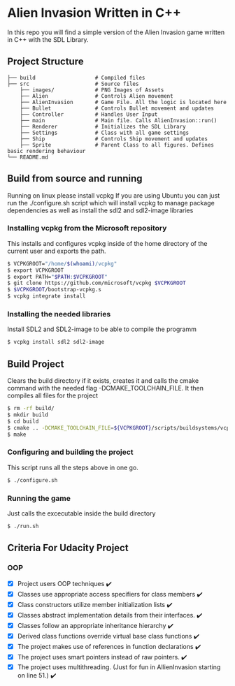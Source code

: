# Alien Invasion Written in C++

In this repo you will find a simple version of the Alien Invasion game written in C++ with the SDL Library.

## Project Structure

    ├── build                   # Compiled files
    ├── src                     # Source files
        ├── images/             # PNG Images of Assets
        ├── Alien               # Controls Alien movement
        ├── AlienInvasion       # Game File. All the logic is located here
        ├── Bullet              # Controls Bullet movement and updates
        ├── Controller          # Handles User Input
        ├── main                # Main file. Calls AlienInvasion::run()
        ├── Renderer            # Initializes the SDL Library
        ├── Settings            # Class with all game settings
        ├── Ship                # Controls Ship movement and updates
        ├── Sprite              # Parent Class to all figures. Defines basic rendering behaviour
    └── README.md

## Build from source and running

Running on linux please install vcpkg
If you are using Ubuntu you can just run the ./configure.sh script which will install vcpkg to manage package dependencies as well as install the sdl2 and sdl2-image libraries

### Installing vcpkg from the Microsoft repository

This installs and configures vcpkg inside of the home directory of the current user and exports the path.
```bash
$ VCPKGROOT="/home/$(whoami)/vcpkg"
$ export VCPKGROOT
$ export PATH="$PATH:$VCPKGROOT"
$ git clone https://github.com/microsoft/vcpkg $VCPKGROOT
$ $VCPKGROOT/bootstrap-vcpkg.s
$ vcpkg integrate install
```

### Installing the needed libraries

Install SDL2 and SDL2-image to be able to compile the programm
```bash
$ vcpkg install sdl2 sdl2-image
```

## Build Project
Clears the build directory if it exists, creates it and calls the cmake command with the needed flag -DCMAKE_TOOLCHAIN_FILE. It then compiles all files for the project
```bash
$ rm -rf build/
$ mkdir build
$ cd build
$ cmake .. -DCMAKE_TOOLCHAIN_FILE=${VCPKGROOT}/scripts/buildsystems/vcpkg.cmake
$ make
```

### Configuring and building the project
This script runs all the steps above in one go.
```bash
$ ./configure.sh
```

### Running the game
Just calls the excecutable inside the build directory
```bash
$ ./run.sh
```

## Criteria For Udacity Project

### OOP

- [x] Project users OOP techniques :heavy_check_mark:
- [x] Classes use appropriate access specifiers for class members :heavy_check_mark:
- [x] Class constructors utilize member initialization lists :heavy_check_mark:
- [x] Classes abstract implementation details from their interfaces. :heavy_check_mark:
- [x] Classes follow an appropriate inheritance hierarchy :heavy_check_mark:
- [x] Derived class functions override virtual base class functions :heavy_check_mark:
- [x] The project makes use of references in function declarations :heavy_check_mark:
- [x] The project uses smart pointers instead of raw pointers. :heavy_check_mark:
- [x] The project uses multithreading. (Just for fun in AllienInvasion starting on line 51.) :heavy_check_mark:

